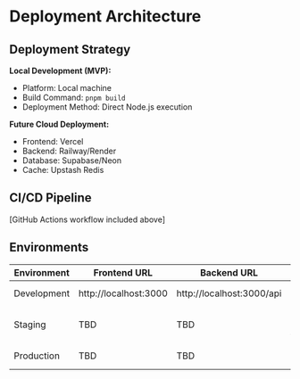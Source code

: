 # Deployment Architecture

## Deployment Strategy

**Local Development (MVP):**

- Platform: Local machine
- Build Command: `pnpm build`
- Deployment Method: Direct Node.js execution

**Future Cloud Deployment:**

- Frontend: Vercel
- Backend: Railway/Render
- Database: Supabase/Neon
- Cache: Upstash Redis

## CI/CD Pipeline

[GitHub Actions workflow included above]

## Environments

| Environment | Frontend URL          | Backend URL               | Purpose                |
| ----------- | --------------------- | ------------------------- | ---------------------- |
| Development | http://localhost:3000 | http://localhost:3000/api | Local development      |
| Staging     | TBD                   | TBD                       | Pre-production testing |
| Production  | TBD                   | TBD                       | Live environment       |
